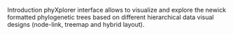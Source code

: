 Introduction 
phyXplorer interface allows to visualize and explore the newick formatted phylogenetic trees based on different hierarchical data visual designs (node-link, treemap and hybrid layout).
